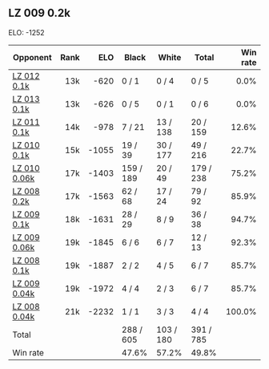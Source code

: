 ## LZ 009 0.2k ##

ELO: -1252

Opponent | Rank | ELO | Black | White | Total | Win rate
---------|-----:|----:|-------|-------|-------|-------:
[LZ 012 0.1k](LZ%20012%200.1k.md) | 13k | -620 | 0 / 1 | 0 / 4 | 0 / 5 | 0.0%
[LZ 013 0.1k](LZ%20013%200.1k.md) | 13k | -626 | 0 / 5 | 0 / 1 | 0 / 6 | 0.0%
[LZ 011 0.1k](LZ%20011%200.1k.md) | 14k | -978 | 7 / 21 | 13 / 138 | 20 / 159 | 12.6%
[LZ 010 0.1k](LZ%20010%200.1k.md) | 15k | -1055 | 19 / 39 | 30 / 177 | 49 / 216 | 22.7%
[LZ 010 0.06k](LZ%20010%200.06k.md) | 17k | -1403 | 159 / 189 | 20 / 49 | 179 / 238 | 75.2%
[LZ 008 0.2k](LZ%20008%200.2k.md) | 17k | -1563 | 62 / 68 | 17 / 24 | 79 / 92 | 85.9%
[LZ 009 0.1k](LZ%20009%200.1k.md) | 18k | -1631 | 28 / 29 | 8 / 9 | 36 / 38 | 94.7%
[LZ 009 0.06k](LZ%20009%200.06k.md) | 19k | -1845 | 6 / 6 | 6 / 7 | 12 / 13 | 92.3%
[LZ 008 0.1k](LZ%20008%200.1k.md) | 19k | -1887 | 2 / 2 | 4 / 5 | 6 / 7 | 85.7%
[LZ 009 0.04k](LZ%20009%200.04k.md) | 19k | -1972 | 4 / 4 | 2 / 3 | 6 / 7 | 85.7%
[LZ 008 0.04k](LZ%20008%200.04k.md) | 21k | -2232 | 1 / 1 | 3 / 3 | 4 / 4 | 100.0%
Total | | | 288 / 605 | 103 / 180 | 391 / 785 | 
Win rate| | | 47.6% | 57.2% | 49.8% | 
